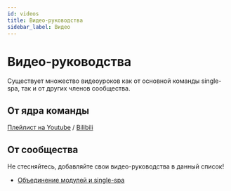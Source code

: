 ```yaml
---
id: videos
title: Видео-руководства
sidebar_label: Видео
---
```


# Видео-руководства

Существует множество видеоуроков как от основной команды single-spa, так и от других членов сообщества.

## От ядра команды

[Плейлист на Youtube](https://www.youtube.com/playlist?list=PLLUD8RtHvsAOhtHnyGx57EYXoaNsxGrTU) / [Bilibili](https://space.bilibili.com/495254378)

## От сообщества

Не стесняйтесь, добавляйте свои видео-руководства в данный список!

- [Объединение модулей и single-spa](https://www.youtube.com/watch?v=wxnwPLLIJCY)
